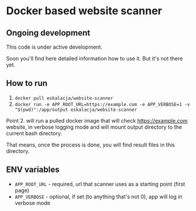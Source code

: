 # Docker based website scanner

## Ongoing development

This code is under active development.

Soon you'll find here detailed information how to use it. But it's not there yet.

## How to run

1. `docker pull eskalacja/website-scanner`
2. `docker run -e APP_ROOT_URL=https://example.com -e APP_VERBOSE=1 -v "$(pwd)":/app/output eskalacja/website-scanner`

Point 2. will run a pulled docker image that will check https://example.com website, in verbose logging mode and will mount output directory to the current bash directory.

That means, once the process is done, you will find result files in this directory.
## ENV variables

- `APP_ROOT_URL` - required, url that scanner uses as a starting point (first page)
- `APP_VERBOSE` - optional, if set (to anything that's not 0), app will log in verbose mode
